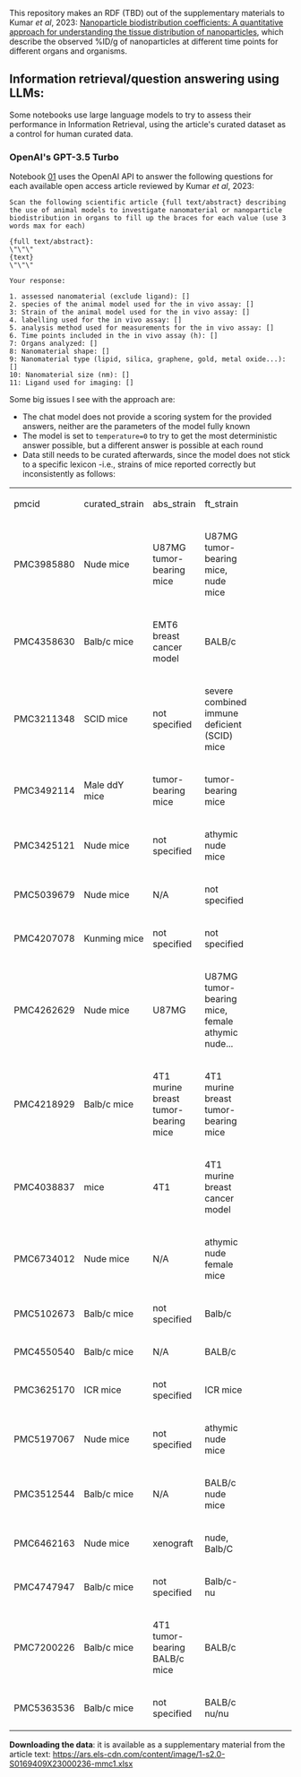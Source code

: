 This repository makes an RDF (TBD) out of the supplementary materials to  Kumar _et al_, 2023: [Nanoparticle biodistribution coefficients: A quantitative approach for understanding the tissue distribution of nanoparticles](https://doi.org/10.1016/j.addr.2023.114708), which describe the observed %ID/g of nanoparticles at different time points for different organs and organisms.

## Information retrieval/question answering using LLMs:

Some notebooks use large language models to try to assess their performance in Information Retrieval, using the article's curated dataset as a control for human curated data.

### OpenAI's GPT-3.5 Turbo

Notebook [01]('01_nanodistribution-openai-qa.ipynb) uses the OpenAI API to answer the following questions for each available open access article reviewed by  Kumar _et al_, 2023:

```
Scan the following scientific article {full text/abstract} describing the use of animal models to investigate nanomaterial or nanoparticle biodistribution in organs to fill up the braces for each value (use 3 words max for each)

{full text/abstract}:
\"\"\"
{text}
\"\"\"

Your response:

1. assessed nanomaterial (exclude ligand): []
2. species of the animal model used for the in vivo assay: []
3: Strain of the animal model used for the in vivo assay: []
4. labelling used for the in vivo assay: []
5. analysis method used for measurements for the in vivo assay: []
6. Time points included in the in vivo assay (h): []
7: Organs analyzed: []
8: Nanomaterial shape: []
9: Nanomaterial type (lipid, silica, graphene, gold, metal oxide...): []
10: Nanomaterial size (nm): []
11: Ligand used for imaging: []
```

Some big issues I see with the approach are:
- The chat model does not provide a scoring system for the provided answers, neither are the parameters of the model fully known
- The model is set to `temperature=0` to try to get the most deterministic answer possible, but a different answer is possible at each round
- Data still needs to be curated afterwards, since the model does not stick to a specific lexicon -i.e., strains of mice reported correctly but inconsistently as follows:

<table border="0" cellspacing="0" cellpadding="0" class="ta1"><colgroup><col width="99"/><col width="99"/><col width="99"/><col width="99"/><col width="99"/><col width="99"/><col width="99"/><col width="99"/><col width="99"/></colgroup><tr class="ro1"><td style="text-align:left;width:0.889in; " class="ce1"><p>pmcid</p></td><td style="text-align:left;width:0.889in; " class="ce1"><p>curated_strain</p></td><td style="text-align:left;width:0.889in; " class="ce1"><p>abs_strain</p></td><td style="text-align:left;width:0.889in; " class="ce1"><p>ft_strain</p></td><td style="text-align:left;width:0.889in; " class="Default"> </td><td style="text-align:left;width:0.889in; " class="ce1"> </td><td style="text-align:left;width:0.889in; " class="ce1"> </td><td style="text-align:left;width:0.889in; " class="ce1"> </td><td style="text-align:left;width:0.889in; " class="ce1"> </td></tr><tr class="ro2"><td style="text-align:left;width:0.889in; " class="ce2"><p>PMC3985880</p></td><td style="text-align:left;width:0.889in; " class="ce2"><p>Nude mice</p></td><td style="text-align:left;width:0.889in; " class="ce2"><p>U87MG tumor-bearing mice</p></td><td style="text-align:left;width:0.889in; " class="ce2"><p>U87MG tumor-bearing mice, nude mice</p></td><td style="text-align:left;width:0.889in; " class="Default"> </td><td style="text-align:left;width:0.889in; " class="ce2"> </td><td style="text-align:left;width:0.889in; " class="ce2"> </td><td style="text-align:left;width:0.889in; " class="ce2"> </td><td style="text-align:left;width:0.889in; " class="ce2"> </td></tr><tr class="ro1"><td style="text-align:left;width:0.889in; " class="ce2"><p>PMC4358630</p></td><td style="text-align:left;width:0.889in; " class="ce2"><p>Balb/c mice</p></td><td style="text-align:left;width:0.889in; " class="ce2"><p>EMT6 breast cancer model</p></td><td style="text-align:left;width:0.889in; " class="ce2"><p>BALB/c</p></td><td style="text-align:left;width:0.889in; " class="Default"> </td><td style="text-align:left;width:0.889in; " class="ce2"> </td><td style="text-align:left;width:0.889in; " class="ce2"> </td><td style="text-align:left;width:0.889in; " class="ce2"> </td><td style="text-align:left;width:0.889in; " class="ce2"> </td></tr><tr class="ro3"><td style="text-align:left;width:0.889in; " class="ce2"><p>PMC3211348</p></td><td style="text-align:left;width:0.889in; " class="ce2"><p>SCID mice</p></td><td style="text-align:left;width:0.889in; " class="ce2"><p>not specified</p></td><td style="text-align:left;width:0.889in; " class="ce2"><p>severe combined immune deficient (SCID) mice</p></td><td style="text-align:left;width:0.889in; " class="Default"> </td><td style="text-align:left;width:0.889in; " class="ce2"> </td><td style="text-align:left;width:0.889in; " class="ce2"> </td><td style="text-align:left;width:0.889in; " class="ce2"> </td><td style="text-align:left;width:0.889in; " class="ce2"> </td></tr><tr class="ro1"><td style="text-align:left;width:0.889in; " class="ce2"><p>PMC3492114</p></td><td style="text-align:left;width:0.889in; " class="ce2"><p>Male ddY mice</p></td><td style="text-align:left;width:0.889in; " class="ce2"><p>tumor-bearing mice</p></td><td style="text-align:left;width:0.889in; " class="ce2"><p>tumor-bearing mice</p></td><td style="text-align:left;width:0.889in; " class="Default"> </td><td style="text-align:left;width:0.889in; " class="ce2"> </td><td style="text-align:left;width:0.889in; " class="ce2"> </td><td style="text-align:left;width:0.889in; " class="ce2"> </td><td style="text-align:left;width:0.889in; " class="ce2"> </td></tr><tr class="ro1"><td style="text-align:left;width:0.889in; " class="ce2"><p>PMC3425121</p></td><td style="text-align:left;width:0.889in; " class="ce2"><p>Nude mice</p></td><td style="text-align:left;width:0.889in; " class="ce2"><p>not specified</p></td><td style="text-align:left;width:0.889in; " class="ce2"><p>athymic nude mice</p></td><td style="text-align:left;width:0.889in; " class="Default"> </td><td style="text-align:left;width:0.889in; " class="ce2"> </td><td style="text-align:left;width:0.889in; " class="ce2"> </td><td style="text-align:left;width:0.889in; " class="ce2"> </td><td style="text-align:left;width:0.889in; " class="ce2"> </td></tr><tr class="ro4"><td style="text-align:left;width:0.889in; " class="ce2"><p>PMC5039679</p></td><td style="text-align:left;width:0.889in; " class="ce2"><p>Nude mice</p></td><td style="text-align:left;width:0.889in; " class="ce2"><p>N/A</p></td><td style="text-align:left;width:0.889in; " class="ce2"><p>not specified</p></td><td style="text-align:left;width:0.889in; " class="Default"> </td><td style="text-align:left;width:0.889in; " class="ce2"> </td><td style="text-align:left;width:0.889in; " class="ce2"> </td><td style="text-align:left;width:0.889in; " class="ce2"> </td><td style="text-align:left;width:0.889in; " class="ce2"> </td></tr><tr class="ro1"><td style="text-align:left;width:0.889in; " class="ce2"><p>PMC4207078</p></td><td style="text-align:left;width:0.889in; " class="ce2"><p>Kunming mice</p></td><td style="text-align:left;width:0.889in; " class="ce2"><p>not specified</p></td><td style="text-align:left;width:0.889in; " class="ce2"><p>not specified</p></td><td style="text-align:left;width:0.889in; " class="Default"> </td><td style="text-align:left;width:0.889in; " class="ce2"> </td><td style="text-align:left;width:0.889in; " class="ce2"> </td><td style="text-align:left;width:0.889in; " class="ce2"> </td><td style="text-align:left;width:0.889in; " class="ce2"> </td></tr><tr class="ro3"><td style="text-align:left;width:0.889in; " class="ce2"><p>PMC4262629</p></td><td style="text-align:left;width:0.889in; " class="ce2"><p>Nude mice</p></td><td style="text-align:left;width:0.889in; " class="ce2"><p>U87MG</p></td><td style="text-align:left;width:0.889in; " class="ce2"><p>U87MG tumor-bearing mice, female athymic nude...</p></td><td style="text-align:left;width:0.889in; " class="Default"> </td><td style="text-align:left;width:0.889in; " class="ce2"> </td><td style="text-align:left;width:0.889in; " class="ce2"> </td><td style="text-align:left;width:0.889in; " class="ce2"> </td><td style="text-align:left;width:0.889in; " class="ce2"> </td></tr><tr class="ro5"><td style="text-align:left;width:0.889in; " class="ce2"><p>PMC4218929</p></td><td style="text-align:left;width:0.889in; " class="ce2"><p>Balb/c mice</p></td><td style="text-align:left;width:0.889in; " class="ce2"><p>4T1 murine breast tumor-bearing mice</p></td><td style="text-align:left;width:0.889in; " class="ce2"><p>4T1 murine breast tumor-bearing mice</p></td><td style="text-align:left;width:0.889in; " class="Default"> </td><td style="text-align:left;width:0.889in; " class="ce2"> </td><td style="text-align:left;width:0.889in; " class="ce2"> </td><td style="text-align:left;width:0.889in; " class="ce2"> </td><td style="text-align:left;width:0.889in; " class="ce2"> </td></tr><tr class="ro5"><td style="text-align:left;width:0.889in; " class="ce2"><p>PMC4038837</p></td><td style="text-align:left;width:0.889in; " class="ce2"><p>mice</p></td><td style="text-align:left;width:0.889in; " class="ce2"><p>4T1</p></td><td style="text-align:left;width:0.889in; " class="ce2"><p>4T1 murine breast cancer model</p></td><td style="text-align:left;width:0.889in; " class="Default"> </td><td style="text-align:left;width:0.889in; " class="ce2"> </td><td style="text-align:left;width:0.889in; " class="ce2"> </td><td style="text-align:left;width:0.889in; " class="ce2"> </td><td style="text-align:left;width:0.889in; " class="ce2"> </td></tr><tr class="ro1"><td style="text-align:left;width:0.889in; " class="ce2"><p>PMC6734012</p></td><td style="text-align:left;width:0.889in; " class="ce2"><p>Nude mice</p></td><td style="text-align:left;width:0.889in; " class="ce2"><p>N/A</p></td><td style="text-align:left;width:0.889in; " class="ce2"><p>athymic nude female mice</p></td><td style="text-align:left;width:0.889in; " class="Default"> </td><td style="text-align:left;width:0.889in; " class="ce2"> </td><td style="text-align:left;width:0.889in; " class="ce2"> </td><td style="text-align:left;width:0.889in; " class="ce2"> </td><td style="text-align:left;width:0.889in; " class="ce2"> </td></tr><tr class="ro4"><td style="text-align:left;width:0.889in; " class="ce2"><p>PMC5102673</p></td><td style="text-align:left;width:0.889in; " class="ce2"><p>Balb/c mice</p></td><td style="text-align:left;width:0.889in; " class="ce2"><p>not specified</p></td><td style="text-align:left;width:0.889in; " class="ce2"><p>Balb/c</p></td><td style="text-align:left;width:0.889in; " class="Default"> </td><td style="text-align:left;width:0.889in; " class="ce2"> </td><td style="text-align:left;width:0.889in; " class="ce2"> </td><td style="text-align:left;width:0.889in; " class="ce2"> </td><td style="text-align:left;width:0.889in; " class="ce2"> </td></tr><tr class="ro4"><td style="text-align:left;width:0.889in; " class="ce2"><p>PMC4550540</p></td><td style="text-align:left;width:0.889in; " class="ce2"><p>Balb/c mice</p></td><td style="text-align:left;width:0.889in; " class="ce2"><p>N/A</p></td><td style="text-align:left;width:0.889in; " class="ce2"><p>BALB/c</p></td><td style="text-align:left;width:0.889in; " class="Default"> </td><td style="text-align:left;width:0.889in; " class="ce2"> </td><td style="text-align:left;width:0.889in; " class="ce2"> </td><td style="text-align:left;width:0.889in; " class="ce2"> </td><td style="text-align:left;width:0.889in; " class="ce2"> </td></tr><tr class="ro4"><td style="text-align:left;width:0.889in; " class="ce2"><p>PMC3625170</p></td><td style="text-align:left;width:0.889in; " class="ce2"><p>ICR mice</p></td><td style="text-align:left;width:0.889in; " class="ce2"><p>not specified</p></td><td style="text-align:left;width:0.889in; " class="ce2"><p>ICR mice</p></td><td style="text-align:left;width:0.889in; " class="Default"> </td><td style="text-align:left;width:0.889in; " class="ce2"> </td><td style="text-align:left;width:0.889in; " class="ce2"> </td><td style="text-align:left;width:0.889in; " class="ce2"> </td><td style="text-align:left;width:0.889in; " class="ce2"> </td></tr><tr class="ro1"><td style="text-align:left;width:0.889in; " class="ce2"><p>PMC5197067</p></td><td style="text-align:left;width:0.889in; " class="ce2"><p>Nude mice</p></td><td style="text-align:left;width:0.889in; " class="ce2"><p>not specified</p></td><td style="text-align:left;width:0.889in; " class="ce2"><p>athymic nude mice</p></td><td style="text-align:left;width:0.889in; " class="Default"> </td><td style="text-align:left;width:0.889in; " class="ce2"> </td><td style="text-align:left;width:0.889in; " class="ce2"> </td><td style="text-align:left;width:0.889in; " class="ce2"> </td><td style="text-align:left;width:0.889in; " class="ce2"> </td></tr><tr class="ro1"><td style="text-align:left;width:0.889in; " class="ce2"><p>PMC3512544</p></td><td style="text-align:left;width:0.889in; " class="ce2"><p>Balb/c mice</p></td><td style="text-align:left;width:0.889in; " class="ce2"><p>N/A</p></td><td style="text-align:left;width:0.889in; " class="ce2"><p>BALB/c nude mice</p></td><td style="text-align:left;width:0.889in; " class="Default"> </td><td style="text-align:left;width:0.889in; " class="ce2"> </td><td style="text-align:left;width:0.889in; " class="ce2"> </td><td style="text-align:left;width:0.889in; " class="ce2"> </td><td style="text-align:left;width:0.889in; " class="ce2"> </td></tr><tr class="ro4"><td style="text-align:left;width:0.889in; " class="ce2"><p>PMC6462163</p></td><td style="text-align:left;width:0.889in; " class="ce2"><p>Nude mice</p></td><td style="text-align:left;width:0.889in; " class="ce2"><p>xenograft</p></td><td style="text-align:left;width:0.889in; " class="ce2"><p>nude, Balb/C</p></td><td style="text-align:left;width:0.889in; " class="Default"> </td><td style="text-align:left;width:0.889in; " class="ce2"> </td><td style="text-align:left;width:0.889in; " class="ce2"> </td><td style="text-align:left;width:0.889in; " class="ce2"> </td><td style="text-align:left;width:0.889in; " class="ce2"> </td></tr><tr class="ro4"><td style="text-align:left;width:0.889in; " class="ce2"><p>PMC4747947</p></td><td style="text-align:left;width:0.889in; " class="ce2"><p>Balb/c mice</p></td><td style="text-align:left;width:0.889in; " class="ce2"><p>not specified</p></td><td style="text-align:left;width:0.889in; " class="ce2"><p>Balb/c-nu</p></td><td style="text-align:left;width:0.889in; " class="Default"> </td><td style="text-align:left;width:0.889in; " class="ce2"> </td><td style="text-align:left;width:0.889in; " class="ce2"> </td><td style="text-align:left;width:0.889in; " class="ce2"> </td><td style="text-align:left;width:0.889in; " class="ce2"> </td></tr><tr class="ro5"><td style="text-align:left;width:0.889in; " class="ce2"><p>PMC7200226</p></td><td style="text-align:left;width:0.889in; " class="ce2"><p>Balb/c mice</p></td><td style="text-align:left;width:0.889in; " class="ce2"><p>4T1 tumor-bearing BALB/c mice</p></td><td style="text-align:left;width:0.889in; " class="ce2"><p>BALB/c</p></td><td style="text-align:left;width:0.889in; " class="Default"> </td><td style="text-align:left;width:0.889in; " class="ce2"> </td><td style="text-align:left;width:0.889in; " class="ce2"> </td><td style="text-align:left;width:0.889in; " class="ce2"> </td><td style="text-align:left;width:0.889in; " class="ce2"> </td></tr><tr class="ro1"><td style="text-align:left;width:0.889in; " class="ce2"><p>PMC5363536</p></td><td style="text-align:left;width:0.889in; " class="ce2"><p>Balb/c mice</p></td><td style="text-align:left;width:0.889in; " class="ce2"><p>not specified</p></td><td style="text-align:left;width:0.889in; " class="ce2"><p>BALB/c nu/nu</p></td><td style="text-align:left;width:0.889in; " class="Default"> </td><td style="text-align:left;width:0.889in; " class="ce2"> </td><td style="text-align:left;width:0.889in; " class="ce2"> </td><td style="text-align:left;width:0.889in; " class="ce2"> </td><td style="text-align:left;width:0.889in; " class="ce2"> </td></tr></table>



**Downloading the data**: it is available as a supplementary material from the article text: https://ars.els-cdn.com/content/image/1-s2.0-S0169409X23000236-mmc1.xlsx
